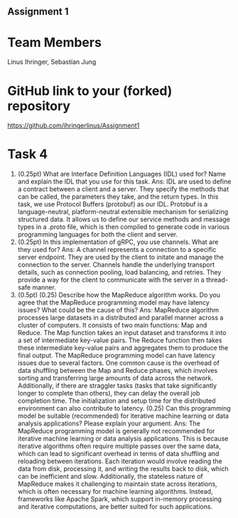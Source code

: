 Assignment 1
------------

# Team Members
Linus Ihringer, Sebastian Jung

# GitHub link to your (forked) repository

https://github.com/ihringerlinus/Assignment1

# Task 4

1. (0.25pt) What are Interface Definition Languages (IDL) used for? Name and explain the IDL that you use for this task.
   Ans: IDL are used to define a contract between a client and a server. They specify the methods that can be called, the parameters they take, and the return types. In this task, we use Protocol Buffers (protobuf) as our IDL. Protobuf is a language-neutral, platform-neutral extensible mechanism for serializing structured data. It allows us to define our service methods and message types in a .proto file, which is then compiled to generate code in various programming languages for both the client and server.
2. (0.25pt) In this implementation of gRPC, you use channels. What are they used for?
   Ans: A channel represents a connection to a specific server endpoint. They are used by the client to initate and manage the connection to the server. Channels handle the underlying transport details, such as connection pooling, load balancing, and retries. They provide a way for the client to communicate with the server in a thread-safe manner.
3. (0.5pt)
   (0.25) Describe how the MapReduce algorithm works. Do you agree that the MapReduce programming model may have latency issues? What could be the cause of this?
   Ans: MapReduce algorithm processes large datasets in a distributed and parallel manner across a cluster of computers. It consists of two main functions: Map and Reduce. The Map function takes an input dataset and transforms it into a set of intermediate key-value pairs. The Reduce function then takes these intermediate key-value pairs and aggregates them to produce the final output. The MapReduce programming model can have latency issues due to several factors. One common cause is the overhead of data shuffling between the Map and Reduce phases, which involves sorting and transferring large amounts of data across the network. Additionally, if there are straggler tasks (tasks that take significantly longer to complete than others), they can delay the overall job completion time. The initialization and setup time for the distributed environment can also contribute to latency.
   (0.25) Can this programming model be suitable (recommended) for iterative machine learning or data analysis applications? Please explain your argument.
   Ans: The MapReduce programming model is generally not recommended for iterative machine learning or data analysis applications. This is because iterative algorithms often require multiple passes over the same data, which can lead to significant overhead in terms of data shuffling and reloading between iterations. Each iteration would involve reading the data from disk, processing it, and writing the results back to disk, which can be inefficient and slow. Additionally, the stateless nature of MapReduce makes it challenging to maintain state across iterations, which is often necessary for machine learning algorithms. Instead, frameworks like Apache Spark, which support in-memory processing and iterative computations, are better suited for such applications.
